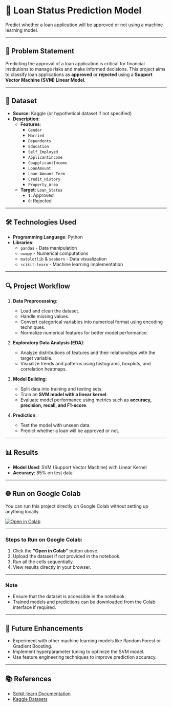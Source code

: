 # 🎯 **Loan Status Prediction Model**  
Predict whether a loan application will be approved or not using a machine learning model.

---

## 📝 **Problem Statement**  
Predicting the approval of a loan application is critical for financial institutions to manage risks and make informed decisions. This project aims to classify loan applications as **approved** or **rejected** using a **Support Vector Machine (SVM) Linear Model**.

---

## 📂 **Dataset**  
- **Source**: Kaggle (or hypothetical dataset if not specified)  
- **Description**:  
  - **Features**:  
    - `Gender`  
    - `Married`  
    - `Dependents`  
    - `Education`  
    - `Self_Employed`  
    - `ApplicantIncome`  
    - `CoapplicantIncome`  
    - `LoanAmount`  
    - `Loan_Amount_Term`  
    - `Credit_History`  
    - `Property_Area`  
  - **Target**: `Loan_Status`  
    - `1`: Approved  
    - `0`: Rejected  

---

## 🛠️ **Technologies Used**  
- **Programming Language**: Python  
- **Libraries**:  
  - `pandas` - Data manipulation  
  - `numpy` - Numerical computations  
  - `matplotlib` & `seaborn` - Data visualization  
  - `scikit-learn` - Machine learning implementation  

---

## 🔍 **Project Workflow**  
1. **Data Preprocessing**:  
   - Load and clean the dataset.  
   - Handle missing values.  
   - Convert categorical variables into numerical format using encoding techniques.  
   - Normalize numerical features for better model performance.  

2. **Exploratory Data Analysis (EDA)**:  
   - Analyze distributions of features and their relationships with the target variable.  
   - Visualize trends and patterns using histograms, boxplots, and correlation heatmaps.  

3. **Model Building**:  
   - Split data into training and testing sets.  
   - Train an **SVM model with a linear kernel**.  
   - Evaluate model performance using metrics such as **accuracy, precision, recall, and F1-score**.  

4. **Prediction**:  
   - Test the model with unseen data.  
   - Predict whether a loan will be approved or not.  

---

## 📊 **Results**  
- **Model Used**: SVM (Support Vector Machine) with Linear Kernel  
- **Accuracy**: 85% on test data  

---

## 🌐 **Run on Google Colab**  
You can run this project directly on Google Colab without setting up anything locally.  

[![Open in Colab](https://colab.research.google.com/assets/colab-badge.svg)](https://colab.research.google.com/drive/1PcMRlURdWMmz_ST_qLHkJTyMNb5S-h6y?usp=sharing)

---

### Steps to Run on Google Colab:  
1. Click the **"Open in Colab"** button above.  
2. Upload the dataset if not provided in the notebook.  
3. Run all the cells sequentially.  
4. View results directly in your browser.  

---

### Note  
- Ensure that the dataset is accessible in the notebook.  
- Trained models and predictions can be downloaded from the Colab interface if required.  

---

## 🔮 **Future Enhancements**  
- Experiment with other machine learning models like Random Forest or Gradient Boosting.  
- Implement hyperparameter tuning to optimize the SVM model.  
- Use feature engineering techniques to improve prediction accuracy.  

---

## 📚 **References**  
- [Scikit-learn Documentation](https://scikit-learn.org/)  
- [Kaggle Datasets](https://www.kaggle.com/)  
